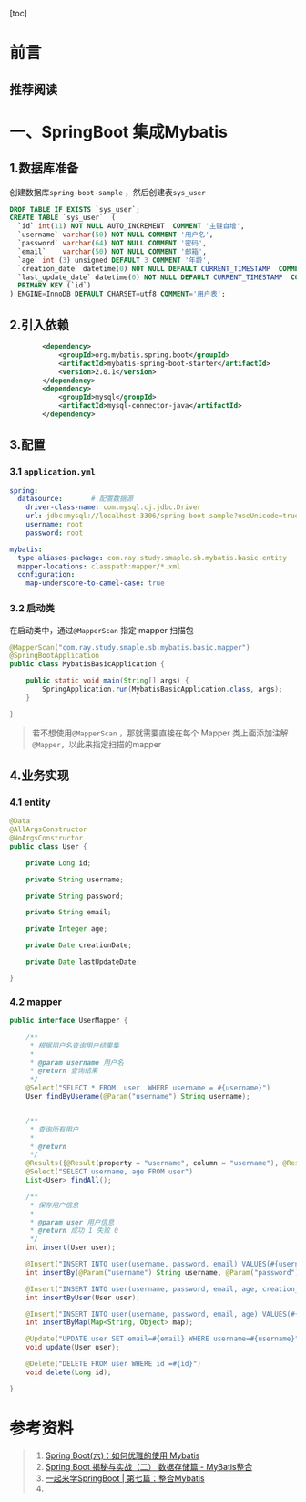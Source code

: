 [toc]









# 前言

## 推荐阅读





# 一、SpringBoot 集成Mybatis

## 1.数据库准备

创建数据库`spring-boot-sample` ，然后创建表`sys_user`

```sql
DROP TABLE IF EXISTS `sys_user`;
CREATE TABLE `sys_user`  (
  `id` int(11) NOT NULL AUTO_INCREMENT  COMMENT '主键自增',
  `username` varchar(50) NOT NULL COMMENT '用户名',
  `password` varchar(64) NOT NULL COMMENT '密码',
  `email`    varchar(50) NOT NULL COMMENT '邮箱',
  `age` int (3) unsigned DEFAULT 3 COMMENT '年龄',
  `creation_date` datetime(0) NOT NULL DEFAULT CURRENT_TIMESTAMP  COMMENT '创建日期',
  `last_update_date` datetime(0) NOT NULL DEFAULT CURRENT_TIMESTAMP  COMMENT '上次更新日期',
  PRIMARY KEY (`id`)
) ENGINE=InnoDB DEFAULT CHARSET=utf8 COMMENT='用户表';
```



## 2.引入依赖

```xml
        <dependency>
            <groupId>org.mybatis.spring.boot</groupId>
            <artifactId>mybatis-spring-boot-starter</artifactId>
            <version>2.0.1</version>
        </dependency>
        <dependency>
            <groupId>mysql</groupId>
            <artifactId>mysql-connector-java</artifactId>
        </dependency>
```



## 3.配置

### 3.1 `application.yml`

```yml
spring:
  datasource:       # 配置数据源
    driver-class-name: com.mysql.cj.jdbc.Driver
    url: jdbc:mysql://localhost:3306/spring-boot-sample?useUnicode=true&characterEncoding=utf8&serverTimezone=GMT%2B8
    username: root
    password: root

mybatis:
  type-aliases-package: com.ray.study.smaple.sb.mybatis.basic.entity
  mapper-locations: classpath:mapper/*.xml
  configuration:
    map-underscore-to-camel-case: true 
```



### 3.2 启动类

在启动类中，通过`@MapperScan` 指定 mapper 扫描包

```java
@MapperScan("com.ray.study.smaple.sb.mybatis.basic.mapper")
@SpringBootApplication
public class MybatisBasicApplication {

    public static void main(String[] args) {
        SpringApplication.run(MybatisBasicApplication.class, args);
    }

}
```



> 若不想使用`@MapperScan` ，那就需要直接在每个 Mapper 类上面添加注解`@Mapper`，以此来指定扫描的mapper





## 4.业务实现

### 4.1 entity

```java
@Data
@AllArgsConstructor
@NoArgsConstructor
public class User {

	private Long id;

	private String username;

	private String password;

	private String email;

	private Integer age;

	private Date creationDate;

	private Date lastUpdateDate;

}

```



### 4.2 mapper

```java
public interface UserMapper {

    /**
     * 根据用户名查询用户结果集
     *
     * @param username 用户名
     * @return 查询结果
     */
    @Select("SELECT * FROM  user  WHERE username = #{username}")
    User findByUserame(@Param("username") String username);


    /**
     * 查询所有用户
     *
     * @return
     */
    @Results({@Result(property = "username", column = "username"), @Result(property = "age", column = "age")})
    @Select("SELECT username, age FROM user")
    List<User> findAll();

    /**
     * 保存用户信息
     *
     * @param user 用户信息
     * @return 成功 1 失败 0
     */
    int insert(User user);

    @Insert("INSERT INTO user(username, password, email) VALUES(#{username}, #{password}, #{email})")
    int insertBy(@Param("username") String username, @Param("password") String password, @Param("email") String email);

    @Insert("INSERT INTO user(username, password, email, age, creation_date, last_update_date) VALUES(#{username}, #{password}, #{email}, #{age}, #{creationDate}, #{lastUpdateDate} )")
    int insertByUser(User user);

    @Insert("INSERT INTO user(username, password, email, age) VALUES(#{username,jdbcType=VARCHAR}, #{password,jdbcType=VARCHAR}, #{email,jdbcType=VARCHAR}, #{age,jdbcType=INTEGER})")
    int insertByMap(Map<String, Object> map);

    @Update("UPDATE user SET email=#{email} WHERE username=#{username}")
    void update(User user);

    @Delete("DELETE FROM user WHERE id =#{id}")
    void delete(Long id);

}
```















# 参考资料

> 1. [Spring Boot(六)：如何优雅的使用 Mybatis](http://www.ityouknow.com/springboot/2016/11/06/spring-boot-mybatis.html)
> 2. [Spring Boot 揭秘与实战（二） 数据存储篇 - MyBatis整合](http://blog.720ui.com/2016/springboot_02_data_mybatis/)
> 3. [一起来学SpringBoot | 第七篇：整合Mybatis](https://blog.battcn.com/2018/05/09/springboot/v2-orm-mybatis/)
> 4. 

